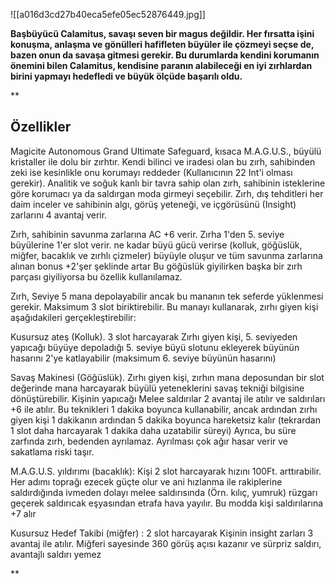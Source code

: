 ![[a016d3cd27b40eca5efe05ec52876449.jpg]]

**Başbüyücü Calamitus, savaşı seven bir magus değildir. Her fırsatta işini konuşma, anlaşma ve gönülleri hafifleten büyüler ile çözmeyi seçse de, bazen onun da savaşa gitmesi gerekir. Bu durumlarda kendini korumanın önemini bilen Calamitus, kendisine paranın alabileceği en iyi zırhlardan birini yapmayı hedefledi ve büyük ölçüde başarılı oldu.**


**
## Özellikler

Magicite Autonomous Grand Ultimate Safeguard, kısaca M.A.G.U.S., büyülü kristaller ile dolu bir zırhtır. Kendi bilinci ve iradesi olan bu zırh, sahibinden zeki ise kesinlikle onu korumayı reddeder (Kullanıcının 22 Int'i olması gerekir). Analitik ve soğuk kanlı bir tavra sahip olan zırh, sahibinin isteklerine göre korumacı ya da saldırgan moda girmeyi seçebilir. Zırh, dış tehditleri her daim inceler ve sahibinin algı, görüş yeteneği, ve içgörüsünü (Insight) zarlarını 4 avantaj verir.

Zırh, sahibinin savunma zarlarına AC +6 verir. Zırha 1'den 5. seviye büyülerine 1'er slot verir. ne kadar büyü gücü verirse (kolluk, göğüslük, miğfer, bacaklık ve zırhlı çizmeler) büyüyle oluşur ve tüm savunma zarlarına alınan bonus +2'şer şeklinde artar Bu göğüslük giyilirken başka bir zırh parçası giyiliyorsa bu özellik kullanılamaz.

Zırh, Seviye 5 mana depolayabilir ancak bu mananın tek seferde yüklenmesi gerekir. Maksimum 3 slot biriktirebilir. Bu manayı kullanarak, zırhı giyen kişi aşağıdakileri gerçekleştirebilir:

Kusursuz ateş (Kolluk). 3 slot harcayarak Zırhı giyen kişi, 5. seviyeden yapıcağı büyüye depoladığı 5. seviye büyü slotunu ekleyerek büyünün hasarını 2'ye katlayabilir (maksimum 6. seviye büyünün hasarını)

Savaş Makinesi (Göğüslük). Zırhı giyen kişi, zırhın mana deposundan bir slot değerinde mana harcayarak büyülü yeteneklerini savaş tekniği bilgisine dönüştürebilir. Kişinin yapıcağı Melee saldırılar 2 avantaj ile atılır ve saldırıları +6 ile atılır. Bu teknikleri 1 dakika boyunca kullanabilir, ancak ardından zırhı giyen kişi 1 dakikanın ardından 5 dakika boyunca hareketsiz kalır (tekrardan 1 slot daha harcayarak 1 dakika daha uzatabilir süreyi) Ayrıca, bu süre zarfında zırh, bedenden ayrılamaz. Ayrılması çok ağır hasar verir ve sakatlama riski taşır. 

M.A.G.U.S. yıldırımı (bacaklık): Kişi 2 slot harcayarak hızını 100Ft. arttırabilir. Her adımı toprağı ezecek güçte olur ve ani hızlanma ile rakiplerine saldırdığında ivmeden dolayı melee saldırısında (Örn. kılıç, yumruk) rüzgarı geçerek saldırıcak eşyasından etrafa hava yayılır. Bu modda kişi saldırılarına +7 alır

Kusursuz Hedef Takibi (miğfer) : 2 slot harcayarak Kişinin insight zarları 3 avantaj ile atılır. Miğferi sayesinde 360 görüş açısı kazanır ve sürpriz saldırı, avantajlı saldırı yemez



**